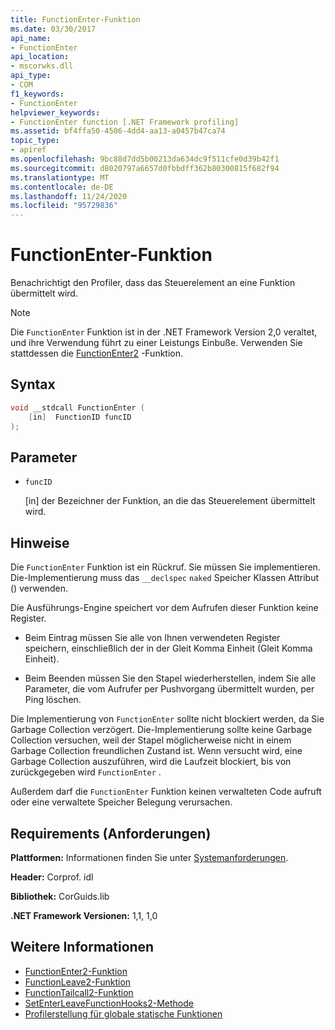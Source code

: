 ```yaml
---
title: FunctionEnter-Funktion
ms.date: 03/30/2017
api_name:
- FunctionEnter
api_location:
- mscorwks.dll
api_type:
- COM
f1_keywords:
- FunctionEnter
helpviewer_keywords:
- FunctionEnter function [.NET Framework profiling]
ms.assetid: bf4ffa50-4506-4dd4-aa13-a0457b47ca74
topic_type:
- apiref
ms.openlocfilehash: 9bc88d7dd5b00213da634dc9f511cfe0d39b42f1
ms.sourcegitcommit: d8020797a6657d0fbbdff362b80300815f682f94
ms.translationtype: MT
ms.contentlocale: de-DE
ms.lasthandoff: 11/24/2020
ms.locfileid: "95729836"
---
```

# <a name="functionenter-function"></a>FunctionEnter-Funktion

Benachrichtigt den Profiler, dass das Steuerelement an eine Funktion übermittelt wird.  
  
> [!NOTE]
> Die `FunctionEnter` Funktion ist in der .NET Framework Version 2,0 veraltet, und ihre Verwendung führt zu einer Leistungs Einbuße. Verwenden Sie stattdessen die [FunctionEnter2](functionenter2-function.md) -Funktion.  
  
## <a name="syntax"></a>Syntax  
  
```cpp  
void __stdcall FunctionEnter (  
    [in]  FunctionID funcID  
);  
```  
  
## <a name="parameters"></a>Parameter

- `funcID`

  \[in] der Bezeichner der Funktion, an die das Steuerelement übermittelt wird.

## <a name="remarks"></a>Hinweise  

 Die `FunctionEnter` Funktion ist ein Rückruf. Sie müssen Sie implementieren. Die-Implementierung muss das `__declspec` `naked` Speicher Klassen Attribut () verwenden.  
  
 Die Ausführungs-Engine speichert vor dem Aufrufen dieser Funktion keine Register.  
  
- Beim Eintrag müssen Sie alle von Ihnen verwendeten Register speichern, einschließlich der in der Gleit Komma Einheit (Gleit Komma Einheit).  
  
- Beim Beenden müssen Sie den Stapel wiederherstellen, indem Sie alle Parameter, die vom Aufrufer per Pushvorgang übermittelt wurden, per Ping löschen.  
  
 Die Implementierung von `FunctionEnter` sollte nicht blockiert werden, da Sie Garbage Collection verzögert. Die-Implementierung sollte keine Garbage Collection versuchen, weil der Stapel möglicherweise nicht in einem Garbage Collection freundlichen Zustand ist. Wenn versucht wird, eine Garbage Collection auszuführen, wird die Laufzeit blockiert, bis von zurückgegeben wird `FunctionEnter` .  
  
 Außerdem darf die `FunctionEnter` Funktion keinen verwalteten Code aufruft oder eine verwaltete Speicher Belegung verursachen.  
  
## <a name="requirements"></a>Requirements (Anforderungen)  

 **Plattformen:** Informationen finden Sie unter [Systemanforderungen](../../get-started/system-requirements.md).  
  
 **Header:** Corprof. idl  
  
 **Bibliothek:** CorGuids.lib  
  
 **.NET Framework Versionen:** 1,1, 1,0  
  
## <a name="see-also"></a>Weitere Informationen

- [FunctionEnter2-Funktion](functionenter2-function.md)
- [FunctionLeave2-Funktion](functionleave2-function.md)
- [FunctionTailcall2-Funktion](functiontailcall2-function.md)
- [SetEnterLeaveFunctionHooks2-Methode](icorprofilerinfo2-setenterleavefunctionhooks2-method.md)
- [Profilerstellung für globale statische Funktionen](profiling-global-static-functions.md)
